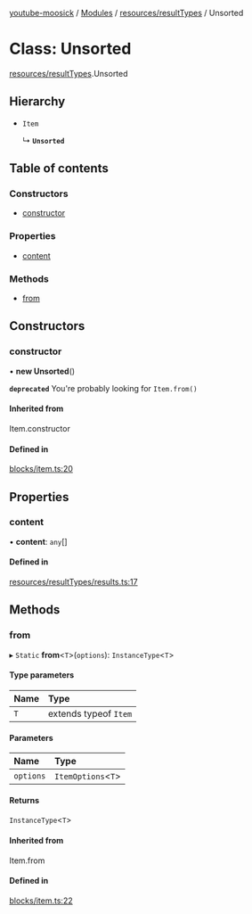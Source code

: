 [youtube-moosick](../README.md) / [Modules](../modules.md) / [resources/resultTypes](../modules/resources_resultTypes.md) / Unsorted

# Class: Unsorted

[resources/resultTypes](../modules/resources_resultTypes.md).Unsorted

## Hierarchy

- `Item`

  ↳ **`Unsorted`**

## Table of contents

### Constructors

- [constructor](resources_resultTypes.Unsorted.md#constructor)

### Properties

- [content](resources_resultTypes.Unsorted.md#content)

### Methods

- [from](resources_resultTypes.Unsorted.md#from)

## Constructors

### constructor

• **new Unsorted**()

**`deprecated`** You're probably looking for `Item.from()`

#### Inherited from

Item.constructor

#### Defined in

[blocks/item.ts:20](https://github.com/EvasiveXkiller/youtube-moosick/blob/7a28efb/src/blocks/item.ts#L20)

## Properties

### content

• **content**: `any`[]

#### Defined in

[resources/resultTypes/results.ts:17](https://github.com/EvasiveXkiller/youtube-moosick/blob/7a28efb/src/resources/resultTypes/results.ts#L17)

## Methods

### from

▸ `Static` **from**<`T`\>(`options`): `InstanceType`<`T`\>

#### Type parameters

| Name | Type |
| :------ | :------ |
| `T` | extends typeof `Item` |

#### Parameters

| Name | Type |
| :------ | :------ |
| `options` | `ItemOptions`<`T`\> |

#### Returns

`InstanceType`<`T`\>

#### Inherited from

Item.from

#### Defined in

[blocks/item.ts:22](https://github.com/EvasiveXkiller/youtube-moosick/blob/7a28efb/src/blocks/item.ts#L22)

